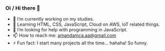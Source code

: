 ### Oi / Hi there 👋

- 🔭 I’m currently working on my studies.
- 🌱 Learning HTML, CSS, JavaScript, Cloud on AWS, IoT related things.
- 🤔 I’m looking for help with programming in JavaScript.
- 📫 How to reach me: amandamca.aa@gmail.com
- ⚡ Fun fact: I start many projects all the time... hahaha! So funny.
